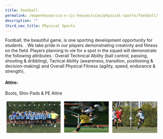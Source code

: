 ```yaml
---
title: Football
permalink: /eopenhouse/cca-n-cjc-houses/ccas/physical-sports/football/
description: ""
third_nav_title: Physical Sports
---
```

Football, the beautiful game, is one sporting development opportunity for students. . We take pride in our players demonstrating creativity and fitness on the field. Players planning to vie for a spot in the squad will demonstrate the following attributes : Overall Technical Ability (ball control, passing, shooting & dribbling), Tactical Ability (awareness, transition, positioning & decision-making) and Overall Physical Fitness (agility, speed, endurance & strength).

#### **Attire:**

Boots, Shin-Pads & PE Attire

![CJC football](/images/cjc%20football.JPG)